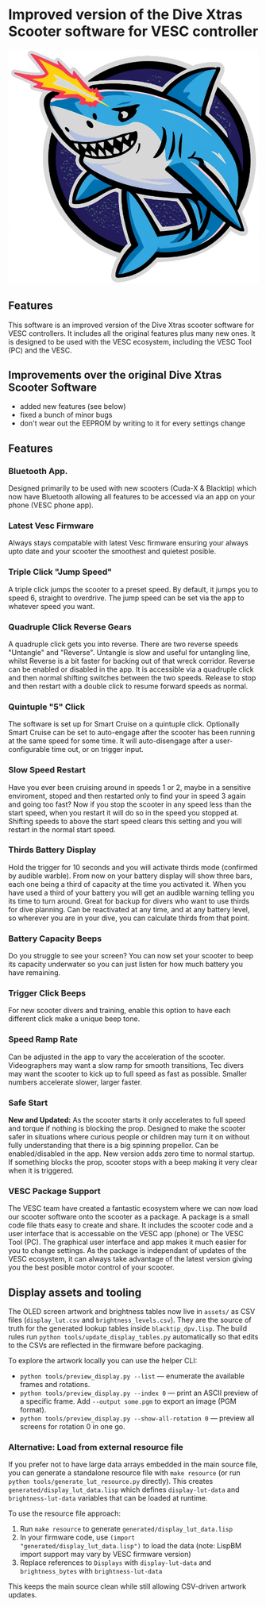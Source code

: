 # Improved version of the Dive Xtras Scooter software for VESC controller

![Blacktip DPV Logo.](https://raw.githubusercontent.com/mikeller/vesc_pkg/main/blacktip_dpv/shark_with_laser.png)

## Features
This software is an improved version of the Dive Xtras scooter software for VESC controllers. It includes all the original features plus many new ones. It is designed to be used with the VESC ecosystem, including the VESC Tool (PC) and the VESC.

## Improvements over the original Dive Xtras Scooter Software

- added new features (see below)
- fixed a bunch of minor bugs
- don't wear out the EEPROM by writing to it for every settings change

## Features

### Bluetooth App.
Designed primarily to be used with new scooters (Cuda-X & Blacktip) which now have Bluetooth allowing all features to be accessed via an app on your phone (VESC phone app).

### Latest Vesc Firmware
Always stays compatable with latest Vesc firmware ensuring your always upto date and your scooter the smoothest and quietest posible.

### Triple Click "Jump Speed"
A triple click jumps the scooter to a preset speed. By default, it jumps you to speed 6, straight to overdrive. The jump speed can be set via the app to whatever speed you want.

### Quadruple Click Reverse Gears
A quadruple click gets you into reverse. There are two reverse speeds "Untangle" and "Reverse". Untangle is slow and useful for untangling line, whilst Reverse is a bit faster for backing out of that wreck corridor. Reverse can be enabled or disabled in the app. It is accessible via a quadruple click and then normal shifting switches between the two speeds. Release to stop and then restart with a double click to resume forward speeds as normal.

### Quintuple "5" Click
The software is set up for Smart Cruise on a quintuple click.
Optionally Smart Cruise can be set to auto-engage after the scooter has been running at the same speed for some time.
It will auto-disengage after a user-configurable time out, or on trigger input.

### Slow Speed Restart
Have you ever been cruising around in speeds 1 or 2, maybe in a sensitive enviroment, stoped and then restarted only to find your in speed 3 again and going too fast? Now if you stop the scooter in any speed less than the start speed, when you restart it will do so in the speed you stopped at. Shifting speeds to above the start speed clears this setting and you will restart in the normal start speed.

### Thirds Battery Display
Hold the trigger for 10 seconds and you will activate thirds mode (confirmed by audible warble). From now on your battery display will show three bars, each one being a third of capacity at the time you activated it. When you have used a third of your battery you will get an audible warning telling you its time to turn around. Great for backup for divers who want to use thirds for dive planning. Can be reactivated at any time, and at any battery level, so wherever you are in your dive, you can calculate thirds from that point.

### Battery Capacity Beeps
Do you struggle to see your screen? You can now set your scooter to beep its capacity underwater so you can just listen for how much battery you have remaining.

### Trigger Click Beeps
For new scooter divers and training, enable this option to have each different click make a unique beep tone.

### Speed Ramp Rate
Can be adjusted in the app to vary the acceleration of the scooter. Videographers may want a slow ramp for smooth transitions, Tec divers may want the scooter to kick up to full speed as fast as possible. Smaller numbers accelerate slower, larger faster.

### Safe Start
**New and Updated:** As the scooter starts it only accelerates to full speed and torque if nothing is blocking the prop. Designed to make the scooter safer in situations where curious people or children may turn it on without fully understanding that there is a big spinning propellor. Can be enabled/disabled in the app. New version adds zero time to normal startup. If something blocks the prop, scooter stops with a beep making it very clear when it is triggered.

### VESC Package Support
The VESC team have created a fantastic ecosystem where we can now load our scooter software onto the scooter as a package. A package is a small code file thats easy to create and share. It includes the scooter code and a user interface that is accessable on the VESC app (phone) or The VESC Tool (PC). The graphical user interface and app makes it much easier for you to change settings. As the package is independant of updates of the VESC ecosystem, it can always take advantage of the latest version giving you the best posible motor control of your scooter.

## Display assets and tooling

The OLED screen artwork and brightness tables now live in `assets/` as CSV files
(`display_lut.csv` and `brightness_levels.csv`). They are the source of truth for
the generated lookup tables inside `blacktip_dpv.lisp`. The build rules run
`python tools/update_display_tables.py` automatically so that edits to the CSVs
are reflected in the firmware before packaging.

To explore the artwork locally you can use the helper CLI:

- `python tools/preview_display.py --list` &mdash; enumerate the available frames
  and rotations.
- `python tools/preview_display.py --index 0` &mdash; print an ASCII preview of a
  specific frame. Add `--output some.pgm` to export an image (PGM format).
- `python tools/preview_display.py --show-all-rotation 0` &mdash; preview all
  screens for rotation 0 in one go.

### Alternative: Load from external resource file

If you prefer not to have large data arrays embedded in the main source file, you
can generate a standalone resource file with `make resource` (or run
`python tools/generate_lut_resource.py` directly). This creates
`generated/display_lut_data.lisp` which defines `display-lut-data` and
`brightness-lut-data` variables that can be loaded at runtime.

To use the resource file approach:

1. Run `make resource` to generate `generated/display_lut_data.lisp`
2. In your firmware code, use `(import "generated/display_lut_data.lisp")` to load
   the data (note: LispBM import support may vary by VESC firmware version)
3. Replace references to `Displays` with `display-lut-data` and `brightness_bytes`
   with `brightness-lut-data`

This keeps the main source clean while still allowing CSV-driven artwork updates.